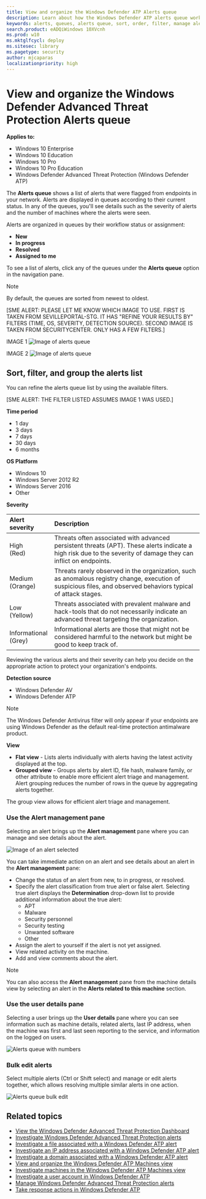 ```yaml
---
title: View and organize the Windows Defender ATP Alerts queue
description: Learn about how the Windows Defender ATP alerts queue work, and how to sort and filter lists of alerts.
keywords: alerts, queues, alerts queue, sort, order, filter, manage alerts, new, in progress, resolved, newest, time in queue, severity, time period
search.product: eADQiWindows 10XVcnh
ms.prod: w10
ms.mktglfcycl: deploy
ms.sitesec: library
ms.pagetype: security
author: mjcaparas
localizationpriority: high
---
```


# View and organize the Windows Defender Advanced Threat Protection Alerts queue

**Applies to:**

- Windows 10 Enterprise
- Windows 10 Education
- Windows 10 Pro
- Windows 10 Pro Education
- Windows Defender Advanced Threat Protection (Windows Defender ATP)

The **Alerts queue** shows a list of alerts that were flagged from endpoints in your network. Alerts are displayed in queues according to their current status. In any of the queues, you'll see details such as the severity of alerts and the number of machines where the alerts were seen.

Alerts are organized in queues by their workflow status or assignment:

- **New**
- **In progress**
- **Resolved**
- **Assigned to me**

To see a list of alerts, click any of the queues under the **Alerts queue** option in the navigation pane.

> [!NOTE]
> By default, the queues are sorted from newest to oldest.

[SME ALERT: PLEASE LET ME KNOW WHICH IMAGE TO USE. FIRST IS TAKEN FROM SEVILLEPORTAL-STG. IT HAS "REFINE YOUR RESULTS BY" FILTERS (TIME, OS, SEVERITY, DETECTION SOURCE). SECOND IMAGE IS TAKEN FROM SECURITYCENTER. ONLY HAS A FEW FILTERS.]

IMAGE 1
![Image of alerts queue](images/atp-alertsq1.png)

IMAGE 2
![Image of alerts queue](images/atp-alertsq2.png)


##  Sort, filter, and group the alerts list
You can refine the alerts queue list by using the available filters.

[SME ALERT: THE FILTER LISTED ASSUMES IMAGE 1 WAS USED.]

**Time period**</br>
- 1 day
- 3 days
- 7 days
- 30 days
- 6 months

**OS Platform**<br>
  - Windows 10
  - Windows Server 2012 R2
  - Windows Server 2016
  - Other

**Severity**</br>

Alert severity | Description
:---|:---
High </br>(Red) | Threats often associated with advanced persistent threats (APT). These alerts indicate a high risk due to the severity of damage they can inflict on endpoints.
Medium </br>(Orange) | Threats rarely observed in the organization, such as anomalous registry change, execution of suspicious files, and observed behaviors typical of attack stages.
Low </br>(Yellow) | Threats associated with prevalent malware and hack-tools that do not necessarily indicate an advanced threat targeting the organization.
Informational </br>(Grey) | Informational alerts are those that might not be considered harmful to the network but might be good to keep track of.

Reviewing the various alerts and their severity can help you decide on the appropriate action to protect your organization's endpoints.

**Detection source**</br>
- Windows Defender AV
- Windows Defender ATP

>[!NOTE]
>The Windows Defender Antivirus filter will only appear if your endpoints are using Windows Defender as the default real-time protection antimalware product.

**View**</br>
- **Flat view** - Lists alerts individually with alerts having the latest activity displayed at the top.
- **Grouped view** - Groups alerts by alert ID, file hash, malware family, or other attribute to enable more efficient alert triage and management. Alert grouping reduces the number of rows in the queue by aggregating alerts together.

The group view allows for efficient alert triage and management.

### Use the Alert management pane
Selecting an alert brings up the **Alert management** pane where you can manage and see details about the alert.

![Image of an alert selected](images/atp-alerts-selected.png)

You can take immediate action on an alert and see details about an alert in the **Alert management** pane:

- Change the status of an alert from new, to in progress, or resolved.
- Specify the alert classification from true alert or false alert.
  Selecting true alert displays the **Determination** drop-down list to provide additional information about the true alert:
    - APT
    - Malware
    - Security personnel
    - Security testing
    - Unwanted software
    - Other
- Assign the alert to yourself if the alert is not yet assigned.
- View related activity on the machine.
- Add and view comments about the alert.

>[!NOTE]
>You can also access the **Alert management** pane from the machine details view by selecting an alert in the **Alerts related to this machine** section.

### Use the user details pane
Selecting a user brings up the **User details** pane where you can see information such as machine details, related alerts, last IP address, when the machine was first and last seen reporting to the service, and information on the logged on users.

![Alerts queue with numbers](images/atp-alerts-queue-user.png)

### Bulk edit alerts
Select multiple alerts (Ctrl or Shift select) and manage or edit alerts together, which allows resolving multiple similar alerts in one action.

![Alerts queue bulk edit](images/alerts-q-bulk.png)

## Related topics
- [View the Windows Defender Advanced Threat Protection Dashboard](dashboard-windows-defender-advanced-threat-protection.md)
- [Investigate Windows Defender Advanced Threat Protection alerts](investigate-alerts-windows-defender-advanced-threat-protection.md)
- [Investigate a file associated with a Windows Defender ATP alert](investigate-files-windows-defender-advanced-threat-protection.md)
- [Investigate an IP address associated with a Windows Defender ATP alert](investigate-ip-windows-defender-advanced-threat-protection.md)
- [Investigate a domain associated with a Windows Defender ATP alert](investigate-domain-windows-defender-advanced-threat-protection.md)
- [View and organize the Windows Defender ATP Machines view](machines-view-overview-windows-defender-advanced-threat-protection.md)
- [Investigate machines in the Windows Defender ATP Machines view](investigate-machines-windows-defender-advanced-threat-protection.md)
- [Investigate a user account in Windows Defender ATP](investigate-user-windows-defender-advanced-threat-protection.md)
- [Manage Windows Defender Advanced Threat Protection alerts](manage-alerts-windows-defender-advanced-threat-protection.md)
- [Take response actions in Windows Defender ATP](response-actions-windows-defender-advanced-threat-protection.md)

